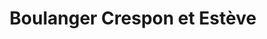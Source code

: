 ---
title: "Boulanger Crespon et Estève"
url: /sommieres/boulanger-crespon-et-esteve/
shop: Bäckerei
---